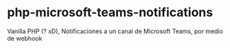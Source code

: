 # php-microsoft-teams-notifications
Vanilla PHP (? xD), Notificaciones a un canal de Microsoft Teams, por medio de webhook
